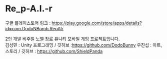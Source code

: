 # Re_p-A.I.-r
구글 플레이스토어 링크 : https://play.google.com/store/apps/details?id=com.DodoNBomb.RepAIr

2인 개발 비주얼 노벨 장르 유니티 모바일 게임 프로젝트입니다.\
김성민 : Unity 프로그래밍 / 깃허브 :https://github.com/DodoBunny
우진섭 : 아트, 스토리 / 깃허브 : https://github.com/ShieldPanda

